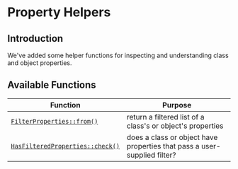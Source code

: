 # Property Helpers

## Introduction

We've added some helper functions for inspecting and understanding class and object properties.

## Available Functions

Function | Purpose
------|--------
[`FilterProperties::from()`](FilterProperties.from.html) | return a filtered list of a class's or object's properties
[`HasFilteredProperties::check()`](HasFilteredProperties.check.html) | does a class or object have properties that pass a user-supplied filter?
